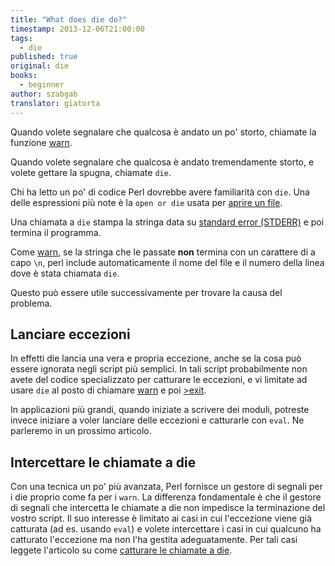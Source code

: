 ```yaml
---
title: "What does die do?"
timestamp: 2013-12-06T21:00:00
tags:
  - die
published: true
original: die
books:
  - beginner
author: szabgab
translator: giatorta
---
```



Quando volete segnalare che qualcosa è andato un po' storto, chiamate la funzione [warn](/warn).

Quando volete segnalare che qualcosa è andato tremendamente storto, e volete gettare la spugna, chiamate `die`.


Chi ha letto un po' di codice Perl dovrebbe avere familiarità con `die`.
Una delle espressioni più note è la `open or die` usata per [aprire un file](https://perlmaven.com/open-and-read-from-files).

Una chiamata a `die` stampa la stringa data su [standard error (STDERR)](/stdout-stderr-and-redirection)
e poi termina il programma.

Come [warn](/warn), se la stringa che le passate <b>non</b> termina con
un carattere di a capo `\n`, perl include automaticamente il nome del file e il numero della linea dove è stata chiamata `die`.

Questo può essere utile successivamente per trovare la causa del problema.


## Lanciare eccezioni

In effetti die lancia una vera e propria eccezione, anche se la cosa può essere ignorata negli script più semplici.
In tali script probabilmente non avete del codice specializzato per catturare le eccezioni, e vi limitate
ad usare `die` al posto di chiamare [warn](/warn)
e poi [>exit](/how-to-exit-from-perl-script).


In applicazioni più grandi, quando iniziate a scrivere dei moduli, potreste invece iniziare a voler
lanciare delle eccezioni e catturarle con `eval`. Ne parleremo in
un prossimo articolo.

## Intercettare le chiamate a die

Con una tecnica un po' più avanzata, Perl fornisce un gestore di segnali per i die
proprio come fa per i `warn`. La differenza fondamentale è che il gestore di segnali che
intercetta le chiamate a die non impedisce la terminazione del vostro script. Il suo interesse è limitato
ai casi in cui l'eccezione viene già catturata (ad es. usando `eval`)
e volete intercettare i casi in cui qualcuno ha catturato l'eccezione ma non l'ha gestita adeguatamente.
Per tali casi leggete l'articolo su come [catturare le chiamate a die](https://perlmaven.com/how-to-capture-and-save-warnings-in-perl).


